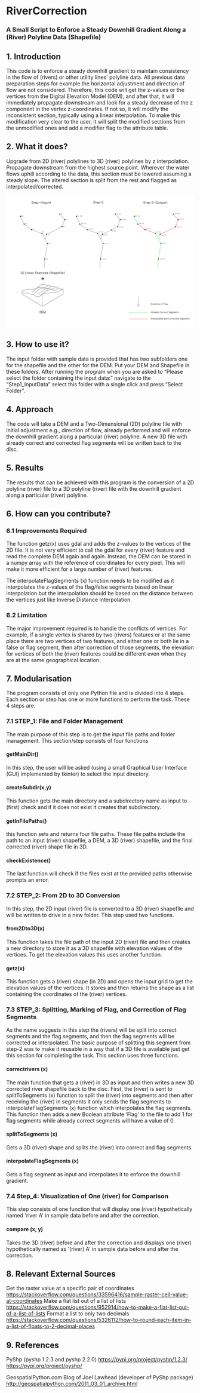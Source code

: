 # RiverCorrection
### A Small Script to Enforce a Steady Downhill Gradient Along a (River) Polyline Data (Shapefile)


## 1. Introduction
This code is to enforce a steady downhill gradient to maintain consistency in the flow of (rivers) or other utility lines' polyline data. All previous data preparation steps for example the horizontal adjustment and direction of flow are not considered. Therefore, this code will get the z-values or the vertices from the Digital Elevation Model (DEM), and after that, it will immediately propagate downstream and look for a steady decrease of the z component in the vertex z-coordinates. If not so, it will modify the inconsistent section, typically using a linear interpolation. To make this modification very clear to the user, it will split the modified sections from the unmodified ones and add a modifier flag to the attribute table.


## 2. What it does?
Upgrade from 2D (river) polylines to 3D (river) polylines by z interpolation. Propagate downstream from the highest source point. Wherever the water flows uphill according to the data, this section must be lowered assuming a steady slope. The altered section is split from the rest and flagged as interpolated/corrected.

![Image](Image.png)


## 3. How to use it?
The input folder with sample data is provided that has two subfolders one for the shapefile and the other for the DEM. Put your DEM and Shapefile in these folders. After running the program when you are asked to “Please select the folder containing the input data:” navigate to the “Step1_InputData” select this folder with a single click and press “Select Folder”.


## 4. Approach
The code will take a DEM and a Two-Dimensional (2D) polyline file with initial adjustment e.g., direction of flow, already performed and will enforce the downhill gradient along a particular (river) polyline. A new 3D file with already correct and corrected flag segments will be written back to the disc.


## 5. Results
The results that can be achieved with this program is the conversion of a 2D polyline (river) file to a 3D polyline (river) file with the downhill gradient along a particular (river) polyline.


## 6. How can you contribute?
### 6.1 Improvements Required
The function getz(x) uses gdal and adds the z-values to the vertices of the 2D file. It is not very efficient to call the gdal for every (river) feature and read the complete DEM again and again. Instead, the DEM can be stored in a numpy array with the reference of coordinates for every pixel. This will make it more efficient for a large number of (river) features.

The interpolateFlagSegments (x) function needs to be modified as it interpolates the z-values of the flag/false segments based on linear interpolation but the interpolation should be based on the distance between the vertices just like Inverse Distance Interpolation.

### 6.2 Limitation
The major improvement required is to handle the conflicts of vertices. For example, if a single vertex is shared by two (rivers) features or at the same place there are two vertices of two features, and either one or both lie in a false or flag segment, then after correction of those segments, the elevation for vertices of both the (river) features could be different even when they are at the same geographical location.


## 7. Modularisation
The program consists of only one Python file and is divided into 4 steps. Each section or step has one or more functions to perform the task. These 4 steps are.

### 7.1 STEP_1: File and Folder Management
The main purpose of this step is to get the input file paths and folder management. This section/step consists of four functions
#### getMainDir()
In this step, the user will be asked (using a small Graphical User Interface (GUI) implemented by tkinter) to select the input directory. 
#### createSubdir(x,y)
This function gets the main directory and a subdirectory name as input to (first) check and if it does not exist it creates that subdirectory.
#### getInFilePaths()
this function sets and returns four file paths. These file paths include the path to an input (river) shapefile, a DEM, a 3D (river) shapefile, and the final corrected (river) shape file in 3D.
#### checkExistence()
The last function will check if the files exist at the provided paths otherwise prompts an error.

### 7.2 STEP_2: From 2D to 3D Conversion
In this step, the 2D input (river) file is converted to a 3D (river) shapefile and will be written to drive in a new folder. This step used two functions.
#### from2Dto3D(x)
This function takes the file path of the input 2D (river) file and then creates a new directory to store it as a 3D shapefile with elevation values of the vertices. To get the elevation values this uses another function.
#### getz(x)
This function gets a (river) shape (in 2D) and opens the input grid to get the elevation values of the vertices. It stores and then returns the shape as a list containing the coordinates of the (river) vertices.

### 7.3 STEP_3: Splitting, Marking of Flag, and Correction of Flag Segments
As the name suggests in this step the (rivers) will be split into correct segments and the flag segments, and then the flag segments will be corrected or interpolated. The basic purpose of splitting this segment from step-2 was to make it reusable in a way that if a 3D file is available just get this section for completing the task. This section uses three functions.
#### correctrivers (x)
The main function that gets a (river) in 3D as input and then writes a new 3D corrected river shapefile back to the disc. First, the (river) is sent to splitToSegments (x) function to split the (river) into segments and then after receiving the (river) in segments it only sends the flag segments to interpolateFlagSegments (x) function which interpolates the flag segments. This function then adds a new Boolean attribute ‘Flag’ to the file to add 1 for flag segments while already correct segments will have a value of 0.
#### splitToSegments (x)
Gets a 3D (river) shape and splits the (river) into correct and flag segments.
#### interpolateFlagSegments (x)
Gets a flag segment as input and interpolates it to enforce the downhill gradient.

### 7.4 Step_4: Visualization of One (river) for Comparison
This step consists of one function that will display one (river) hypothetically named 'river A' in sample data before and after the correction.
#### compare (x, y)
Takes the 3D (river) before and after the correction and displays one (river) hypothetically named as '(river) A' in sample data before and after the correction. 


## 8. Relevant External Sources
Get the raster value at a specific pair of coordinates
https://stackoverflow.com/questions/33596416/sample-raster-cell-value-at-coordinates
Make a flat list out of a list of lists
https://stackoverflow.com/questions/952914/how-to-make-a-flat-list-out-of-a-list-of-lists
Format a list to only two decimals
https://stackoverflow.com/questions/5326112/how-to-round-each-item-in-a-list-of-floats-to-2-decimal-places


## 9. References
PyShp (pyshp 1.2.3 and pyshp 2.2.0)
https://pypi.org/project/pyshp/1.2.3/
https://pypi.org/project/pyshp/

GeospatialPython.com
Blog of Joel Lawhead (developer of PyShp package)
http://geospatialpython.com/2011_03_01_archive.html
